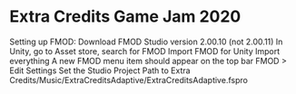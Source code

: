 # Extra Credits Game Jam 2020

Setting up FMOD:
Download FMOD Studio version 2.00.10 (not 2.00.11)
In Unity, go to Asset store, search for FMOD
Import FMOD for Unity
Import everything
A new FMOD menu item should appear on the top bar
FMOD > Edit Settings
Set the Studio Project Path to Extra Credits/Music/ExtraCreditsAdaptive/ExtraCreditsAdaptive.fspro

